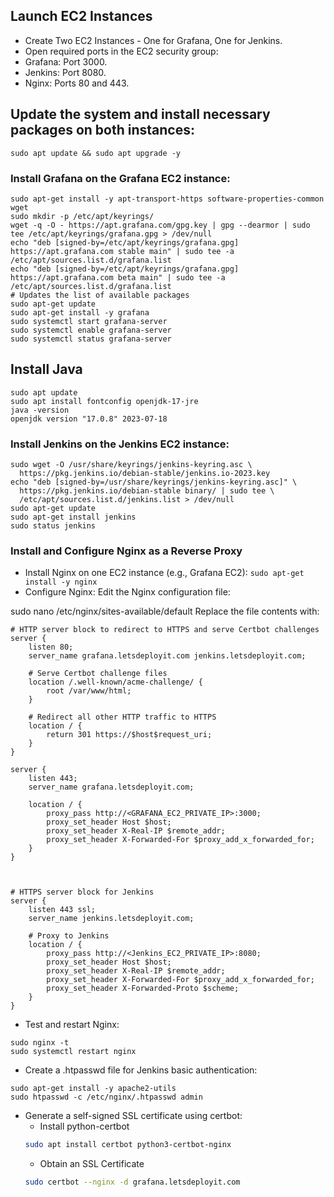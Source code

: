 ## Launch EC2 Instances
- Create Two EC2 Instances  - One for Grafana, One for Jenkins.
- Open required ports in the EC2 security group:
- Grafana: Port 3000.
- Jenkins: Port 8080.
- Nginx: Ports 80 and 443.

## Update the system and install necessary packages on both instances:
```
sudo apt update && sudo apt upgrade -y 
```

### Install Grafana on the Grafana EC2 instance:
```
sudo apt-get install -y apt-transport-https software-properties-common wget
sudo mkdir -p /etc/apt/keyrings/
wget -q -O - https://apt.grafana.com/gpg.key | gpg --dearmor | sudo tee /etc/apt/keyrings/grafana.gpg > /dev/null
echo "deb [signed-by=/etc/apt/keyrings/grafana.gpg] https://apt.grafana.com stable main" | sudo tee -a /etc/apt/sources.list.d/grafana.list
echo "deb [signed-by=/etc/apt/keyrings/grafana.gpg] https://apt.grafana.com beta main" | sudo tee -a /etc/apt/sources.list.d/grafana.list
# Updates the list of available packages
sudo apt-get update
sudo apt-get install -y grafana
sudo systemctl start grafana-server
sudo systemctl enable grafana-server
sudo systemctl status grafana-server
```

## Install Java
```
sudo apt update
sudo apt install fontconfig openjdk-17-jre
java -version
openjdk version "17.0.8" 2023-07-18
```

### Install Jenkins on the Jenkins EC2 instance:
```
sudo wget -O /usr/share/keyrings/jenkins-keyring.asc \
  https://pkg.jenkins.io/debian-stable/jenkins.io-2023.key
echo "deb [signed-by=/usr/share/keyrings/jenkins-keyring.asc]" \
  https://pkg.jenkins.io/debian-stable binary/ | sudo tee \
  /etc/apt/sources.list.d/jenkins.list > /dev/null
sudo apt-get update
sudo apt-get install jenkins
sudo status jenkins
```

### Install and Configure Nginx as a Reverse Proxy
- Install Nginx on one EC2 instance (e.g., Grafana EC2): ```sudo apt-get install -y nginx```
- Configure Nginx: Edit the Nginx configuration file:

sudo nano /etc/nginx/sites-available/default
Replace the file contents with:
```
# HTTP server block to redirect to HTTPS and serve Certbot challenges
server {
    listen 80;
    server_name grafana.letsdeployit.com jenkins.letsdeployit.com;

    # Serve Certbot challenge files
    location /.well-known/acme-challenge/ {
        root /var/www/html;
    }

    # Redirect all other HTTP traffic to HTTPS
    location / {
        return 301 https://$host$request_uri;
    }
}

server {
    listen 443;
    server_name grafana.letsdeployit.com;

    location / {
        proxy_pass http://<GRAFANA_EC2_PRIVATE_IP>:3000;
        proxy_set_header Host $host;
        proxy_set_header X-Real-IP $remote_addr;
        proxy_set_header X-Forwarded-For $proxy_add_x_forwarded_for;
    }
}



# HTTPS server block for Jenkins
server {
    listen 443 ssl;
    server_name jenkins.letsdeployit.com;

    # Proxy to Jenkins
    location / {
        proxy_pass http://<Jenkins_EC2_PRIVATE_IP>:8080;
        proxy_set_header Host $host;
        proxy_set_header X-Real-IP $remote_addr;
        proxy_set_header X-Forwarded-For $proxy_add_x_forwarded_for;
        proxy_set_header X-Forwarded-Proto $scheme;
    }
}
```

- Test and restart Nginx:
```
sudo nginx -t
sudo systemctl restart nginx
```

- Create a .htpasswd file for Jenkins basic authentication:
```
sudo apt-get install -y apache2-utils
sudo htpasswd -c /etc/nginx/.htpasswd admin
```

- Generate a self-signed SSL certificate using certbot:
  - Install python-certbot
  ```bash
  sudo apt install certbot python3-certbot-nginx
  ```
  - Obtain an SSL Certificate
  ```bash
  sudo certbot --nginx -d grafana.letsdeployit.com
  ```
  




